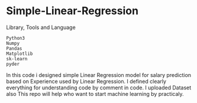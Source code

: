 # Simple-Linear-Regression

Library, Tools and Language
  
 	Python3
 	Numpy
 	Pandas
 	Matplotlib
 	sk-learn
 	pyder
  

In this code i designed simple Linear Regression model for salary prediction based on Experience used by Linear Regression.
I defined clearly everything for understanding code by comment in code.
I uploaded Dataset also 
This repo will help who want to start machine learning by practicaly.
  
